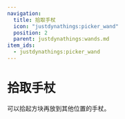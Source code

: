 ```yaml
---
navigation:
  title: 拾取手杖
  icon: "justdynathings:picker_wand"
  position: 2
  parent: justdynathings:wands.md
item_ids:
  - justdynathings:picker_wand
---
```


# 拾取手杖

可以拾起方块再放到其他位置的手杖。

<ItemImage id="justdynathings:picker_wand" scale="4.0"/>

<Recipe id="justdynathings:picker_wand" />
